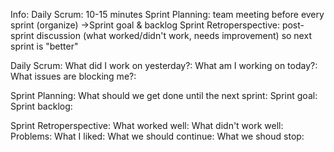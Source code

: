 Info: Daily Scrum: 10-15 minutes 
Sprint Planning: team meeting before every sprint (organize) ->Sprint goal & backlog 
Sprint Retroperspective: post-sprint discussion (what worked/didn't work, needs improvement) so next sprint is "better"

Daily Scrum: 
What did I work on yesterday?:
What am I working on today?: 
What issues are blocking me?:

Sprint Planning:
What should we get done until the next sprint: 
Sprint goal: 
Sprint backlog:

Sprint Retroperspective: 
What worked well: 
What didn't work well: 
Problems: What I liked: 
What we should continue: 
What we shoud stop:
